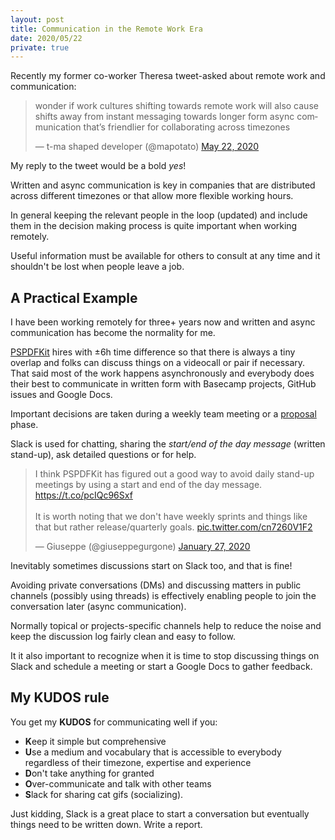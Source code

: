```yaml
---
layout: post
title: Communication in the Remote Work Era
date: 2020/05/22
private: true
---
```


Recently my former co-worker Theresa tweet-asked about remote work and communication:

<div class="Copy-embedTweet">
<blockquote class="twitter-tweet"><p lang="en" dir="ltr">wonder if work cultures shifting towards remote work will also cause shifts away from instant messaging towards longer form async communication that’s friendlier for collaborating across timezones</p>&mdash; t-ma shaped developer (@mapotato) <a href="https://twitter.com/mapotato/status/1263645517822562304?ref_src=twsrc%5Etfw">May 22, 2020</a></blockquote> <script async src="https://platform.twitter.com/widgets.js" charset="utf-8"></script>
</div>

My reply to the tweet would be a bold _yes_!

Written and async communication is key in companies that are distributed across different timezones or that allow more flexible working hours.

In general keeping the relevant people in the loop (updated) and include them in the decision making process is quite important when working remotely.

Useful information must be available for others to consult at any time and it shouldn't be lost when people leave a job.

## A Practical Example

I have been working remotely for three+ years now and written and async communication has become the normality for me.

[PSPDFKit](https://pspdfkit.com) hires with ±6h time difference so that there is always a tiny overlap and folks can discuss things on a videocall or pair if necessary. That said most of the work happens asynchronously and everybody does their best to communicate in written form with Basecamp projects, GitHub issues and Google Docs.

Important decisions are taken during a weekly team meeting or a [proposal](/proposal-driven-development) phase.

Slack is used for chatting, sharing the _start/end of the day message_ (written stand-up), ask detailed questions or for help.

<div class="Copy-embedTweet">
<blockquote class="twitter-tweet"><p lang="en" dir="ltr">I think PSPDFKit has figured out a good way to avoid daily stand-up meetings by using a start and end of the day message. <a href="https://t.co/pcIQc96Sxf">https://t.co/pcIQc96Sxf</a> <br><br>It is worth noting that we don&#39;t have weekly sprints and things like that but rather release/quarterly goals. <a href="https://t.co/cn7260V1F2">pic.twitter.com/cn7260V1F2</a></p>&mdash; Giuseppe (@giuseppegurgone) <a href="https://twitter.com/giuseppegurgone/status/1221762218573869056?ref_src=twsrc%5Etfw">January 27, 2020</a></blockquote> <script async src="https://platform.twitter.com/widgets.js" charset="utf-8"></script>
</div>

Inevitably sometimes discussions start on Slack too, and that is fine!

Avoiding private conversations (DMs) and discussing matters in public channels (possibly using threads) is effectively enabling people to join the conversation later (async communication).

Normally topical or projects-specific channels help to reduce the noise and keep the discussion log fairly clean and easy to follow.

It it also important to recognize when it is time to stop discussing things on Slack and schedule a meeting or start a Google Docs to gather feedback.

## My KUDOS rule

You get my **KUDOS** for communicating well if you:

- **K**eep it simple but comprehensive
- **U**se a medium and vocabulary that is accessible to everybody regardless of their timezone, expertise and experience
- **D**on't take anything for granted
- **O**ver-communicate and talk with other teams
- **S**lack for sharing cat gifs (socializing).

Just kidding, Slack is a great place to start a conversation but eventually things need to be written down. Write a report.
